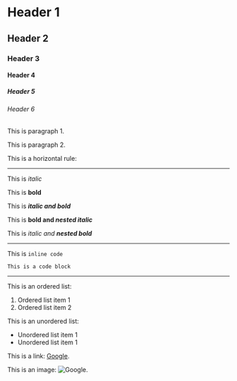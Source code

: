 # Header 1

## Header 2

### Header 3

#### Header 4

##### Header 5

###### Header 6

This is paragraph 1.

This is paragraph 2.

This is a horizontal rule:

---

This is _italic_

This is **bold**

This is ***italic and bold***

This is **bold and *nested italic***

This is *italic and **nested bold***

---

This is `inline code`

```
This is a code block
```

---

This is an ordered list:

1. Ordered list item 1
1. Ordered list item 2

This is an unordered list:

- Unordered list item 1
- Unordered list item 1

This is a link: [Google](https://google.com).

This is an image: ![Google](https://google.com/favicon.ico).
